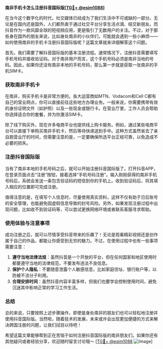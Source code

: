 **南非手机卡怎么注册抖音国际版[[TG💪+ @esim1088](https://t.me/s/esim1088)]**

在当今这个数字化的时代，社交媒体已经成为了我们生活中不可或缺的一部分。无论是在国内还是国外，人们都热衷于通过社交平台分享生活点滴、结交新朋友。而抖音作为一款风靡全球的短视频应用，更是吸引了无数用户的关注。不过，对于那些身在国外的朋友来说，比如身处南非的小伙伴们，可能就会遇到一些小麻烦——如何使用南非的手机卡注册抖音国际版呢？这篇文章就来详细解答这个问题。

首先，我们需要了解抖音国际版的基本注册流程。通常情况下，注册抖音需要填写手机号码并接收验证码。对于南非用户而言，这个手机号码必须是南非当地的号码。因此，如果你还没有南非本地的手机号码，那么第一步就是获取一张南非的手机SIM卡。

### 获取南非手机卡

在南非，购买手机卡是非常方便的。各大运营商如MTN、Vodacom和Cell C都有自己的营业网点，你可以直接前往这些地方办理业务。一般来说，你需要携带有效的身份证明文件（如护照）以及一些现金或银行卡。在营业厅里，工作人员会帮助你选择适合你的套餐，并为你激活SIM卡。

除了线下购买外，现在许多电商平台也提供线上购卡服务。例如，通过某些电商平台可以直接下单购买南非手机卡，然后等待快递送到手中。这种方式虽然省去了亲自跑营业厅的时间，但需要注意的是，一定要确保所选平台正规可靠，以免造成不必要的损失。

### 注册抖音国际版

当有了南非本地的手机号码之后，就可以开始注册抖音国际版了。打开抖音APP，在登录页面点击“注册”按钮，接着选择“手机号码注册”。输入刚刚获得的南非手机号码后，系统会发送一条包含验证码的短信到你的手机上。收到验证码后，将其填入相应的位置即可完成注册。

值得注意的是，在填写个人信息时，尽量使用真实资料，这样不仅有助于日后账号的安全管理，也能避免因虚假信息导致的封号风险。另外，如果发现注册过程中出现问题，比如收不到验证码等，可以尝试更换网络环境或者联系客服寻求帮助。

### 使用体验与注意事项

成功注册之后，就可以尽情享受抖音带来的乐趣了！无论是观看精彩视频还是创作属于自己的作品，都能让你感受到无穷的魅力。不过，在使用过程中也有一些事项需要注意：

1. **遵守当地法律法规**：虽然抖音是一个开放的平台，但在任何国家和地区使用时都要遵守当地的法律规范，不要发布违法不良信息。
2. **保护个人隐私**：不要随意泄露个人敏感信息，比如家庭住址、银行账户等，以防被不法分子利用。
3. **合理安排时间**：虽然抖音内容丰富多样，但我们也要学会控制使用时间，避免沉迷其中影响正常的学习工作生活。

### 总结

总的来说，只要按照上述步骤操作，即使是身处南非的朋友们也可以轻松地注册并使用抖音国际版。当然啦，随着技术的发展，未来或许会出现更加便捷的方式来解决跨国注册的问题，让我们拭目以待吧！

希望这篇文章能够帮到正在苦恼于如何注册抖音国际版的南非朋友们。如果你还有其他疑问或者经验分享，欢迎随时留言讨论哦～ [[TG💪+ @esim1088](https://t.me/s/esim1088) ![Image](https://i.postimg.cc/4NQfJmqS/Snipaste-2025-05-13-00-14-12.png)]
